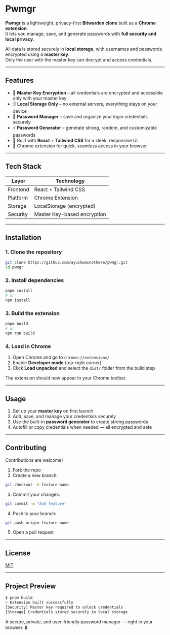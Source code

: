 # Pwmgr

**Pwmgr** is a lightweight, privacy-first **Bitwarden clone** built as a **Chrome extension**.  
It lets you manage, save, and generate passwords with **full security and local privacy**.

All data is stored securely in **local storage**, with usernames and passwords encrypted using a **master key**.  
Only the user with the master key can decrypt and access credentials.

---

## Features

- 🔑 **Master Key Encryption** – all credentials are encrypted and accessible only with your master key
- 🗄 **Local Storage Only** – no external servers, everything stays on your device
- 🔐 **Password Manager** – save and organize your login credentials securely
- ⚡ **Password Generator** – generate strong, random, and customizable passwords
- 🎨 Built with **React** + **Tailwind CSS** for a sleek, responsive UI
- 🧩 Chrome extension for quick, seamless access in your browser

---

## Tech Stack

| Layer    | Technology                  |
| -------- | --------------------------- |
| Frontend | React + Tailwind CSS        |
| Platform | Chrome Extension            |
| Storage  | LocalStorage (encrypted)    |
| Security | Master Key-based encryption |

---

## Installation

### 1. Clone the repository

```bash
git clone https://github.com/ayushwasnothere/pwmgr.git
cd pwmgr
```

### 2. Install dependencies

```bash
pnpm install
# or
npm install
```

### 3. Build the extension

```bash
pnpm build
# or
npm run build
```

### 4. Load in Chrome

1. Open Chrome and go to `chrome://extensions/`
2. Enable **Developer mode** (top-right corner)
3. Click **Load unpacked** and select the `dist/` folder from the build step

The extension should now appear in your Chrome toolbar.

---

## Usage

1. Set up your **master key** on first launch
2. Add, save, and manage your credentials securely
3. Use the built-in **password generator** to create strong passwords
4. Autofill or copy credentials when needed — all encrypted and safe

---

## Contributing

Contributions are welcome!

1. Fork the repo
2. Create a new branch:

```bash
git checkout -b feature-name
```

3. Commit your changes:

```bash
git commit -m "Add feature"
```

4. Push to your branch:

```bash
git push origin feature-name
```

5. Open a pull request

---

## License

[MIT](LICENSE)

---

## Project Preview

```bash
$ pnpm build
> Extension built successfully
[Security] Master key required to unlock credentials
[Storage] Credentials stored securely in local storage
```

A secure, private, and user-friendly password manager — right in your browser. 🔒
